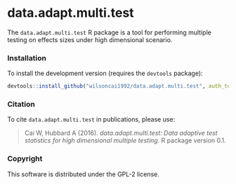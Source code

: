 data.adapt.multi.test
==========

The `data.adapt.multi.test` R package is a tool for performing multiple testing on effects sizes under high dimensional scenario.

### Installation

<!-- To install the CRAN release version of `data.adapt.multi.test`:

```R
install.packages('data.adapt.multi.test')
```
 -->
To install the development version (requires the `devtools` package):

```R
devtools::install_github("wilsoncai1992/data.adapt.multi.test", auth_token = 'e2d834a61a0ce4b15f09348e773cf6199d03c842', build_vignettes = FALSE)
```


### Citation
To cite `data.adapt.multi.test` in publications, please use:
> Cai W, Hubbard A (2016). *data.adapt.multi.test: Data adaptive test statistics for high dimensional multiple testing.* R package version 0.1.

### Copyright
This software is distributed under the GPL-2 license.
